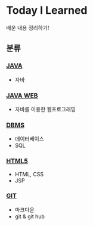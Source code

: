 # Today I Learned

배운 내용 정리하기!



## 분류

### [JAVA](./Java)

* 자바 

### [JAVA WEB](./Java_WEB)

* 자바를 이용한 웹프로그래밍

### [DBMS](./DBMS)

* 데이터베이스
* SQL

### [HTML5](./HTML5)

* HTML, CSS
* JSP

### [GIT](./Git)

* 마크다운
* git & git hub

